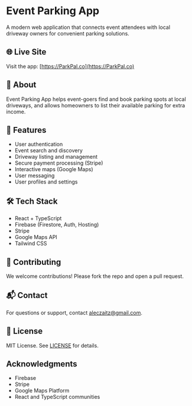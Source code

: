 # Event Parking App

A modern web application that connects event attendees with local driveway owners for convenient parking solutions.

## 🌐 Live Site

Visit the app: [https://ParkPal.co](https://ParkPal.co)

## 📝 About

Event Parking App helps event-goers find and book parking spots at local driveways, and allows homeowners to list their available parking for extra income.

## 🚀 Features

- User authentication
- Event search and discovery
- Driveway listing and management
- Secure payment processing (Stripe)
- Interactive maps (Google Maps)
- User messaging
- User profiles and settings

## 🛠️ Tech Stack

- React + TypeScript
- Firebase (Firestore, Auth, Hosting)
- Stripe
- Google Maps API
- Tailwind CSS

## 🤝 Contributing

We welcome contributions! Please fork the repo and open a pull request.

## 📬 Contact

For questions or support, contact [aleczaitz@gmail.com](mailto:aleczaitz@gmail.com).

## 📝 License

MIT License. See [LICENSE](LICENSE) for details.

## Acknowledgments

- Firebase
- Stripe
- Google Maps Platform
- React and TypeScript communities
